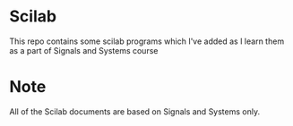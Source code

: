 # Scilab
This repo contains some scilab programs which I've added as I learn them as a part of Signals and Systems course

# Note
All of the Scilab documents are based on Signals and Systems only.
